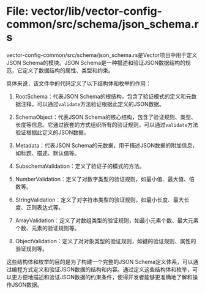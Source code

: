 # File: vector/lib/vector-config-common/src/schema/json_schema.rs

vector-config-common/src/schema/json_schema.rs是Vector项目中用于定义JSON Schema的模块。JSON Schema是一种描述和验证JSON数据结构的规范，它定义了数据结构的属性、类型和约束。

具体来说，该文件中的代码定义了以下结构体和枚举的作用：

1. RootSchema：代表JSON Schema的根结构，包含了验证模式的定义和元数据注释，可以通过`validate`方法验证根据此定义的JSON数据。

2. SchemaObject：代表JSON Schema的核心结构，包含了验证规则、类型、长度等信息。它通过嵌套的方式组织所有的验证规则，可以通过`validate`方法验证根据此定义的JSON数据。

3. Metadata：代表JSON Schema的元数据，用于描述JSON数据的附加信息，如标题、描述、默认值等。

4. SubschemaValidation：定义了验证子的模式的方法。

5. NumberValidation：定义了对数字类型的验证规则，如最小值、最大值、倍数等。

6. StringValidation：定义了对字符串类型的验证规则，如最小长度、最大长度、正则表达式等。

7. ArrayValidation：定义了对数组类型的验证规则，如最小元素个数、最大元素个数、元素的验证规则等。

8. ObjectValidation：定义了对对象类型的验证规则，如键的验证规则、属性的验证规则等。

这些结构体和枚举的目的是为了构建一个完整的JSON Schema定义体系，可以通过编程方式定义和验证JSON数据的结构和内容。通过定义这些结构体和枚举，可以更方便地描述和验证JSON数据的约束条件，使得开发者能够更准确地了解和操作JSON数据。

